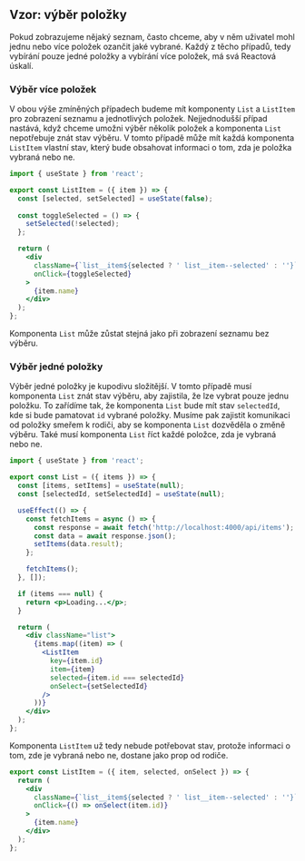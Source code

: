 ## Vzor: výběr položky

Pokud zobrazujeme nějaký seznam, často chceme, aby v něm uživatel mohl jednu nebo více položek ozančit jaké vybrané. Každý z těcho případů, tedy vybírání pouze jedné položky a vybírání více položek, má svá Reactová úskalí. 

### Výběr více položek

V obou výše zmíněných případech budeme mít komponenty `List` a `ListItem` pro zobrazení seznamu a jednotlivých položek. Nejjednodušší případ nastává, když chceme umožni výběr několik položek a komponenta `List` nepotřebuje znát stav výběru. V tomto případě může mít každá komponenta `ListItem` vlastní stav, který bude obsahovat informaci o tom, zda je položka vybraná nebo ne.

```jsx
import { useState } from 'react';

export const ListItem = ({ item }) => {
  const [selected, setSelected] = useState(false);
  
  const toggleSelected = () => {
    setSelected(!selected);
  };

  return (
    <div
      className={`list__item${selected ? ' list__item--selected' : ''}`}
      onClick={toggleSelected}
    >
      {item.name}
    </div>
  );
};
```

Komponenta `List` může zůstat stejná jako při zobrazení seznamu bez výběru.

### Výběr jedné položky

Výběr jedné položky je kupodivu složitější. V tomto případě musí komponenta `List` znát stav výběru, aby zajistila, že lze vybrat pouze jednu položku. To zařídíme tak, že komponenta `List` bude mít stav `selectedId`, kde si bude pamatovat `id` vybrané položky. Musíme pak zajistit komunikaci od položky smeřem k rodiči, aby se komponenta `List` dozvěděla o změně výběru. Také musí komponenta `List` říct každé položce, zda je vybraná nebo ne.

```jsx
import { useState } from 'react';

export const List = ({ items }) => {
  const [items, setItems] = useState(null);
  const [selectedId, setSelectedId] = useState(null);

  useEffect(() => {
    const fetchItems = async () => {
      const response = await fetch('http://localhost:4000/api/items');
      const data = await response.json();
      setItems(data.result);
    };

    fetchItems();
  }, []);

  if (items === null) {
    return <p>Loading...</p>;
  }

  return (
    <div className="list">
      {items.map((item) => (
        <ListItem
          key={item.id}
          item={item}
          selected={item.id === selectedId}
          onSelect={setSelectedId}
        />
      ))}
    </div>
  );
};
```

Komponenta `ListItem` už tedy nebude potřebovat stav, protože informaci o tom, zde je vybraná nebo ne, dostane jako prop od rodiče.

```jsx
export const ListItem = ({ item, selected, onSelect }) => {
  return (
    <div
      className={`list__item${selected ? ' list__item--selected' : ''}`}
      onClick={() => onSelect(item.id)}
    >
      {item.name}
    </div>
  );
};
```
